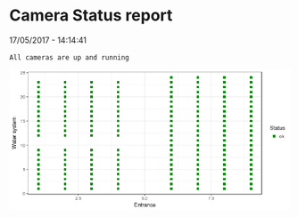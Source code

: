 Camera Status report
================
17/05/2017 - 14:14:41

    All cameras are up and running

![](camreport_files/figure-markdown_github/unnamed-chunk-2-1.png)
